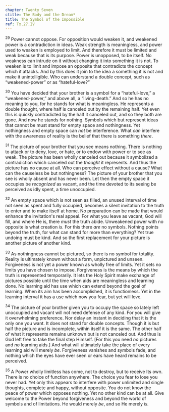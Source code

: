 ```yaml
---
chapter: Twenty Seven
ctitle: The Body and the Dream*
title: The Symbol of the Impossible
ref: Tx.27.IV
---
```


<sup>29</sup> Power cannot oppose. For opposition would weaken it, and weakened
power is a contradiction in ideas. Weak strength is meaningless, and
power used to weaken is employed to limit. And therefore it must be
limited and weak because that is its purpose. Power is unopposed, to be
itself. No weakness can intrude on it without changing it into something
it is not. To weaken is to limit and impose an opposite that contradicts
the concept which it attacks. And by this does it join to the idea a
something it is not and make it unintelligible. Who can understand a
double concept, such as “weakened-power” or as “hateful-love?”

<sup>30</sup> You have decided that your brother is a symbol for a “hateful-love,”
a “weakened-power,” and above all, a “living-death.” And so he has no
meaning to you, for he stands for what is meaningless. He represents a
double thought, where half is canceled out by the remaining half. Yet
even this is quickly contradicted by the half it canceled out, and so
they both are gone. And now he stands for nothing. Symbols which but
represent ideas that cannot be must stand for empty space and
nothingness. Yet nothingness and empty space can *not* be interference.
What *can* interfere with the awareness of reality is the belief that
there is something *there*.

<sup>31</sup> The picture of your brother that you see means nothing. There is
nothing to attack or to deny, love, or hate, or to endow with power or
to see as weak. The picture has been wholly canceled out because it
symbolized a contradiction which canceled out the *thought* it
represents. And thus the picture has no cause at all. Who can perceive
effect without a cause? What can the causeless be but nothingness? The
picture of your brother that you see is wholly absent and has never
been. Let then the empty space it occupies be *recognized* as vacant,
and the time devoted to its seeing be perceived as idly spent, a time
unoccupied.

<sup>32</sup> An empty space which is not seen as filled, an unused interval of
time not seen as spent and fully occupied, becomes a silent invitation
to the truth to enter and to make itself at home. No preparation can be
made that would enhance the invitation's real appeal. For what you leave
as vacant, God will fill, and where He is, there *must* the truth abide.
Unweakened power with no opposite is what creation *is.* For this there
*are* no symbols. Nothing points beyond the truth, for what can stand
for more than everything? Yet true undoing must be kind. And so the
first replacement for your picture is another picture of another kind.

<sup>33</sup> As nothingness cannot be pictured, so there is no symbol for
totality. Reality is ultimately known without a form, unpictured and
unseen. Forgiveness is not yet a power known as wholly free of limits.
Yet it sets no limits you have chosen to impose. Forgiveness is the
means by which the truth is represented temporarily. It lets the Holy
Spirit make exchange of pictures possible until the time when aids are
meaningless and learning done. No learning aid has use which can extend
beyond the goal of learning. When its aim has been accomplished, it is
functionless. Yet in the learning interval it has a use which now you
fear, but yet will love.

<sup>34</sup> The picture of your brother given you to occupy the space so lately
left unoccupied and vacant will not need defense of any kind. For you
will give it overwhelming preference. Nor delay an instant in deciding
that it is the only one you want. It does not stand for double concepts.
Though it is but half the picture and is incomplete, within itself it is
the same. The other half of what it represents remains unknown but is
not canceled out. And thus is God left free to take the final step
Himself. \[For this you need *no* pictures and *no* learning aids.\] And
what will ultimately take the place of every learning aid will merely
*be*. Forgiveness vanishes and symbols fade, and nothing which the eyes
have ever seen or ears have heard remains to be perceived.

<sup>35</sup> A Power wholly limitless has come, not to destroy, but to receive Its
own. There is no choice of function anywhere. The choice you fear to
lose you never had. Yet only this appears to interfere with power
unlimited and single thoughts, complete and happy, without opposite. You
do not know the peace of power which opposes nothing. Yet no other kind
can be at all. Give welcome to the Power beyond forgiveness and beyond
the world of symbols and of limitations. He would merely *be*, and so He
merely *is.*

